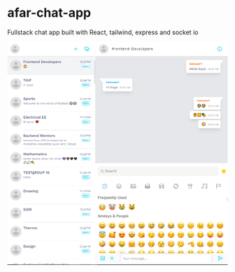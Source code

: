 # afar-chat-app
Fullstack chat app built with React, tailwind, express and socket io

![app image](screenshots/App2.png)
